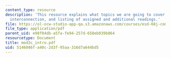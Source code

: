 ```yaml
---
content_type: resource
description: 'This resource explains what topics we are going to cover in module 3c:
  interconnection, and listing of assigned and additional readings.'
file: https://ol-ocw-studio-app-qa.s3.amazonaws.com/courses/esd-68j-communications-and-information-policy-spring-2006/5146046fa40c2d3f95aa316d7a644bd5_mod3c_intro.pdf
file_type: application/pdf
parent_uid: e98f04db-a5fa-fe94-257d-658eb039b064
resourcetype: Document
title: mod3c_intro.pdf
uid: 5146046f-a40c-2d3f-95aa-316d7a644bd5
---
```

